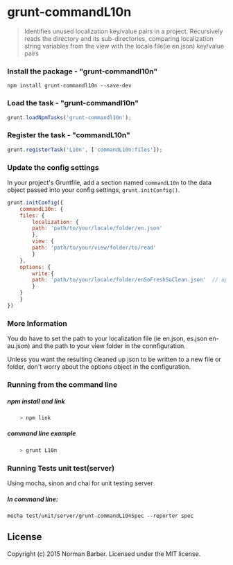 # grunt-commandL10n
> Identifies unused localization key/value pairs in a project. Recursively reads the directory and its sub-directories, comparing localization string variables from the view with the locale file(ie en.json) key/value pairs

### Install the package - "grunt-commandl10n"
```shell
npm install grunt-commandl10n --save-dev
```

### Load the task - "grunt-commandl10n"
```js
grunt.loadNpmTasks('grunt-commandl10n');
```

### Register the task - "commandL10n"
```js
grunt.registerTask('L10n', ['commandL10n:files']);
```

### Update the config settings
In your project's Gruntfile, add a section named `commandL10n` to the data object passed into your config settings, `grunt.initConfig()`.

```js
grunt.initConfig({
    commandL10n: {
	files: {
	    localization: {
		path: 'path/to/your/locale/folder/en.json'
	    },
	    view: {
		path: 'path/to/your/view/folder/to/read'
	    }
	},
	options: {
	    write:{
		path: 'path/to/your/locale/folder/enSoFreshSoClean.json'  // optional
	    }
	}
    }
})
```

### More Information
You do have to set the path to your localization file (ie en.json, es.json  en-au.json) and the path to your view folder in the connfiguration.

Unless you want the resulting cleaned up json to be written to a new file or folder, don't worry about the options object in the configuration.


### Running from the command line
##### npm install and link
```javascript
	> npm link
```

##### command line example
```javascript
	> grunt L10n
```


### Running Tests unit test(server)

Using mocha, sinon and chai for unit testing server

##### In command line:

    mocha test/unit/server/grunt-commandL10nSpec --reporter spec


## License
Copyright (c) 2015 Norman Barber. Licensed under the MIT license.
